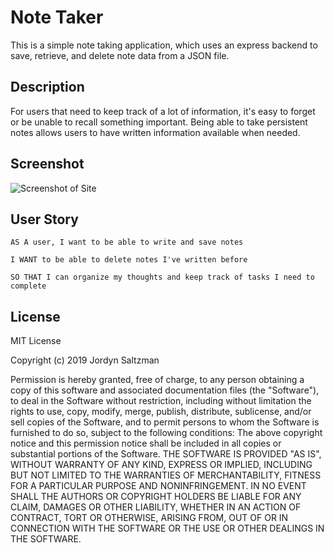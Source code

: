 # Note Taker
This is a simple note taking application, which uses an express backend to save, retrieve, and delete note data from a JSON file.

## Description
For users that need to keep track of a lot of information, it's easy to forget or be unable to recall something important. Being able to take persistent notes allows users to have written information available when needed.

## Screenshot
![Screenshot of Site](assets/images/screenshot.JPG)

## User Story
`AS A user, I want to be able to write and save notes`

`I WANT to be able to delete notes I've written before`

`SO THAT I can organize my thoughts and keep track of tasks I need to complete`

## License
MIT License

Copyright (c) 2019 Jordyn Saltzman

Permission is hereby granted, free of charge, to any person obtaining a copy of this software and associated documentation files (the "Software"), to deal in the Software without restriction, including without limitation the rights to use, copy, modify, merge, publish, distribute, sublicense, and/or sell copies of the Software, and to permit persons to whom the Software is furnished to do so, subject to the following conditions:
The above copyright notice and this permission notice shall be included in all copies or substantial portions of the Software.
THE SOFTWARE IS PROVIDED "AS IS", WITHOUT WARRANTY OF ANY KIND, EXPRESS OR IMPLIED, INCLUDING BUT NOT LIMITED TO THE WARRANTIES OF MERCHANTABILITY, FITNESS FOR A PARTICULAR PURPOSE AND NONINFRINGEMENT. IN NO EVENT SHALL THE AUTHORS OR COPYRIGHT HOLDERS BE LIABLE FOR ANY CLAIM, DAMAGES OR OTHER LIABILITY, WHETHER IN AN ACTION OF CONTRACT, TORT OR OTHERWISE, ARISING FROM, OUT OF OR IN CONNECTION WITH THE SOFTWARE OR THE USE OR OTHER DEALINGS IN THE SOFTWARE.
